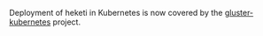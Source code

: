 Deployment of heketi in Kubernetes is now covered by the [gluster-kubernetes](https://github.com/gluster/gluster-kubernetes) project.
